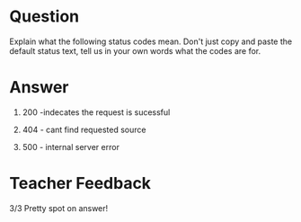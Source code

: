 # Question
Explain what the following status codes mean. Don't just copy and paste the default status text, tell us in your own words what the codes are for.

# Answer

1. 200 -indecates the request is sucessful

2. 404 - cant find requested source

3. 500 - internal server error

# Teacher Feedback
3/3
Pretty spot on answer!